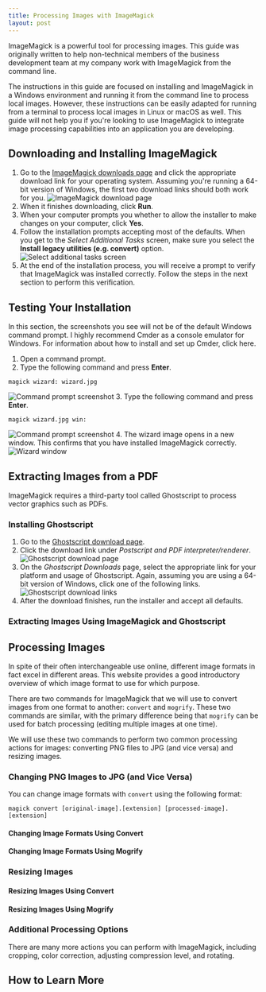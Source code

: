 ```yaml
---
title: Processing Images with ImageMagick
layout: post
---
```


ImageMagick is a powerful tool for processing images. This guide was originally written to help non-technical members of the business development team at my company work with ImageMagick from the command line.

The instructions in this guide are focused on installing and ImageMagick in a Windows environment and running it from the command line to process local images. However, these instructions can be easily adapted for running from a terminal to process local images in Linux or macOS as well. This guide will not help you if you're looking to use ImageMagick to integrate image processing capabilities into an application you are developing.

## Downloading and Installing ImageMagick
1. Go to the [ImageMagick downloads page](http://www.imagemagick.org/script/binary-releases.php#windows) and click the appropriate download link for your operating system. Assuming you're running a 64-bit version of Windows, the first two download links should both work for you.
![ImageMagick download page](../../../../img/blog/processing-images-with-imagemagick/download-page.png "ImageMagick download page")
2. When it finishes downloading, click **Run**.
3. When your computer prompts you whether to allow the installer to make changes on your computer, click **Yes**.
4. Follow the installation prompts accepting most of the defaults. When you get to the *Select Additional Tasks* screen, make sure you select the **Install legacy utilities (e.g. convert)** option.
![Select additional tasks screen](../../../../img/blog/processing-images-with-imagemagick/select-additional-tasks.png "Select additional tasks screen")
5. At the end of the installation process, you will receive a prompt to verify that ImageMagick was installed correctly. Follow the steps in the next section to perform this verification.

## Testing Your Installation
In this section, the screenshots you see will not be of the default Windows command prompt. I highly recommend Cmder as a console emulator for Windows. For information about how to install and set up Cmder, click here.

1. Open a command prompt.
2. Type the following command and press **Enter**.
```
magick wizard: wizard.jpg
```
![Command prompt screenshot](../../../../img/blog/processing-images-with-imagemagick/command-magick-wizard.png "Command prompt screenshot")
3. Type the following command and press **Enter**.
```
magick wizard.jpg win:
```
![Command prompt screenshot](../../../../img/blog/processing-images-with-imagemagick/command-wizard-win.png "Command prompt screenshot")
4. The wizard image opens in a new window. This confirms that you have installed ImageMagick correctly.
![Wizard window](../../../../img/blog/processing-images-with-imagemagick/wizard-window.png "Wizard window")

## Extracting Images from a PDF
ImageMagick requires a third-party tool called Ghostscript to process vector graphics such as PDFs.

### Installing Ghostscript
1. Go to the [Ghostscript download page](http://www.ghostscript.com/download/).
2. Click the download link under *Postscript and PDF interpreter/renderer*.
![Ghostscript download page](../../../../img/blog/processing-images-with-imagemagick/ghostscript-download-page.png "Ghostscript download page")
3. On the *Ghostscript Downloads* page, select the appropriate link for your platform and usage of Ghostscript. Again, assuming you are using a 64-bit version of Windows, click one of the following links.
 ![Ghostscript download links](../../../../img/blog/processing-images-with-imagemagick/ghostscript-download-links.png "Ghostscript download links")
 4. After the download finishes, run the installer and accept all defaults.

### Extracting Images Using ImageMagick and Ghostscript

## Processing Images
In spite of their often interchangeable use online, different image formats in fact excel in different areas. This website provides a good introductory overview of which image format to use for which purpose.

There are two commands for ImageMagick that we will use to convert images from one format to another: `convert` and `mogrify`. These two commands are similar, with the primary difference being that `mogrify` can be used for batch processing (editing multiple images at one time).

We will use these two commands to perform two common processing actions for images: converting PNG files to JPG (and vice versa) and resizing images.

### Changing PNG Images to JPG (and Vice Versa)
You can change image formats with `convert` using the following format:
```
magick convert [original-image].[extension] [processed-image].[extension]
```



#### Changing Image Formats Using Convert

#### Changing Image Formats Using Mogrify

### Resizing Images

#### Resizing Images Using Convert

#### Resizing Images Using Mogrify

### Additional Processing Options
There are many more actions you can perform with ImageMagick, including cropping, color correction, adjusting compression level, and rotating.


## How to Learn More
